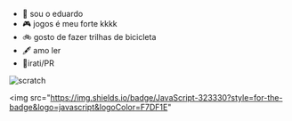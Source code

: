 - 👋 sou o eduardo
- 🎮 jogos é meu forte kkkk
- 🚲 gosto de fazer trilhas de bicicleta
- 🖋️ amo ler
- 📍irati/PR

    
    
    
    
    
    
    
    
    
![scratch](https://img.shields.io/badge/Scratch-4D97FF?style=for-the-badge&logo=Scratch&logoColor=white)
       
<img src="https://img.shields.io/badge/JavaScript-323330?style=for-the-badge&logo=javascript&logoColor=F7DF1E"
